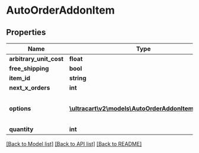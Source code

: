 # AutoOrderAddonItem

## Properties
Name | Type | Description | Notes
------------ | ------------- | ------------- | -------------
**arbitrary_unit_cost** | **float** |  | [optional] 
**free_shipping** | **bool** |  | [optional] 
**item_id** | **string** |  | [optional] 
**next_x_orders** | **int** |  | [optional] 
**options** | [**\ultracart\v2\models\AutoOrderAddonItemOption[]**](AutoOrderAddonItemOption.md) | Options associated with this item | [optional] 
**quantity** | **int** |  | [optional] 

[[Back to Model list]](../README.md#documentation-for-models) [[Back to API list]](../README.md#documentation-for-api-endpoints) [[Back to README]](../README.md)


